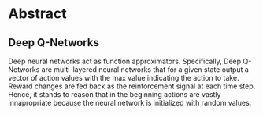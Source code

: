 <h1>Abstract</h1>
<h2>Deep Q-Networks</h2>

Deep neural networks act as function approximators.  Specifically, Deep Q-Networks are multi-layered neural networks
that for a given state output a vector of action values with the max value indicating the action to take.  Reward changes are fed back as the reinforcement signal at each time step.  Hence, it stands to reason that in the beginning actions are vastly innapropriate because the neural network is initialized with random values.
